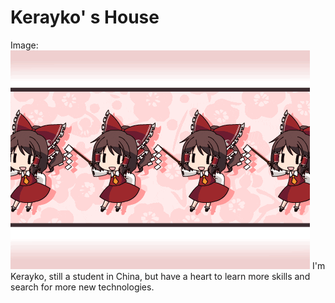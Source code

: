 # Kerayko' s House
Image:![](https://github.com/Kerayko/Introduction/blob/main/giphy%20(1).gif)
I'm Kerayko, still a student in China, but have a heart to learn more skills and search for more new technologies.
